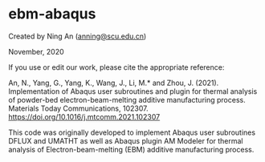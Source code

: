 # ebm-abaqus

Created by Ning An (anning@scu.edu.cn)

November, 2020

If you use or edit our work, please cite the appropriate reference:

An, N., Yang, G., Yang, K., Wang, J., Li, M.* and Zhou, J. (2021). Implementation of Abaqus user subroutines and plugin for thermal analysis of powder-bed electron-beam-melting additive manufacturing process. Materials Today Communications, 102307. https://doi.org/10.1016/j.mtcomm.2021.102307

This code was originally developed to implement Abaqus user subroutines DFLUX and UMATHT as well as Abaqus plugin AM Modeler for thermal analysis of Electron-beam-melting (EBM) additive manufacturing process.
